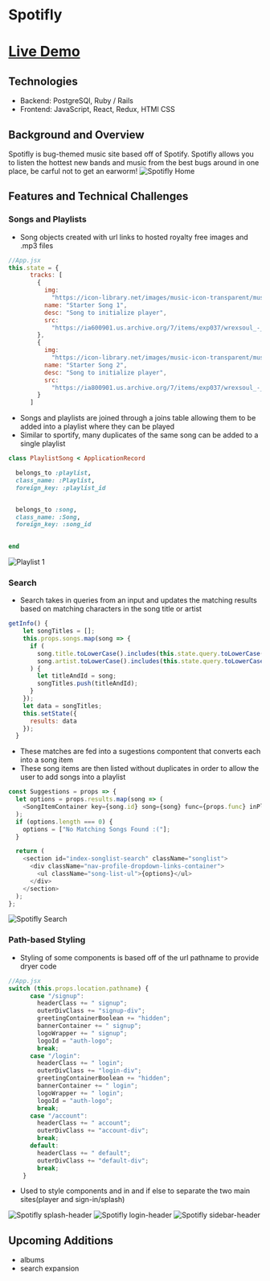 # Spotifly
# [Live Demo](https://spotifly-app.herokuapp.com/#/)


## Technologies
 * Backend: PostgreSQl, Ruby / Rails
 * Frontend: JavaScript, React, Redux, HTMl CSS

## Background and Overview

Spotifly is bug-themed music site based off of Spotify. Spotifly allows you to listen the hottest new bands and music from the best bugs around in one place, be carful not to get an earworm! 
![Spotifly Home](./screenshots/spotifly-splash.png)
## Features and Technical Challenges

### Songs and Playlists
* Song objects created with url links to hosted royalty free images and .mp3 files
```javascript
//App.jsx
this.state = {
      tracks: [
        {
          img:
            "https://icon-library.net/images/music-icon-transparent/music-icon-transparent-11.jpg",
          name: "Starter Song 1",
          desc: "Song to initialize player",
          src:
            "https://ia600901.us.archive.org/7/items/exp037/wrexsoul_-_alchemy_sound_-_12_-_dreamland_64kb.mp3"
        },
        {
          img:
            "https://icon-library.net/images/music-icon-transparent/music-icon-transparent-11.jpg",
          name: "Starter Song 2",
          desc: "Song to initialize player",
          src:
            "https://ia800901.us.archive.org/7/items/exp037/wrexsoul_-_alchemy_sound_-_03_-_2000_fathoms_and_diving_64kb.mp3"
        }
      ]
```
* Songs and playlists are joined through a joins table allowing them to be added into a playlist where they can be played
* Similar to sportify, many duplicates of the same song can be added to a single playlist
```ruby
class PlaylistSong < ApplicationRecord

  belongs_to :playlist,
  class_name: :Playlist,
  foreign_key: :playlist_id


  belongs_to :song,
  class_name: :Song,
  foreign_key: :song_id

  
end
```

![Playlist 1](./screenshots/spotifly-playlist.png)
### Search
* Search takes in queries from an input and updates the matching results based on matching characters in the song title or artist
```javascript
getInfo() {
    let songTitles = [];
    this.props.songs.map(song => {
      if (
        song.title.toLowerCase().includes(this.state.query.toLowerCase()) || 
        song.artist.toLowerCase().includes(this.state.query.toLowerCase())
      ) {
        let titleAndId = song;
        songTitles.push(titleAndId);
      } 
    });
    let data = songTitles;
    this.setState({
      results: data
    });
  }
```
* These matches are fed into a sugestions compontent that converts each into a song item
* These song items are then listed without duplicates in order to allow the user to add songs into a playlist
```Javascript
const Suggestions = props => {
  let options = props.results.map(song => (
    <SongItemContainer key={song.id} song={song} func={props.func} inPlaylist={false} />) 
  );
  if (options.length === 0) {
    options = ["No Matching Songs Found :("];
  }

  return (
    <section id="index-songlist-search" className="songlist">
      <div className="nav-profile-dropdown-links-container">
        <ul className="song-list-ul">{options}</ul>
      </div>
    </section>
  );
};
```
![Spotifly Search](./screenshots/spotifly-search.png)

### Path-based Styling
* Styling of some components is based off of the url pathname to provide dryer code
```javascript
//App.jsx
switch (this.props.location.pathname) {
      case "/signup":
        headerClass += " signup";
        outerDivClass += "signup-div";
        greetingContainerBoolean += "hidden";
        bannerContainer += " signup";
        logoWrapper += " signup";
        logoId = "auth-logo";
        break;
      case "/login":
        headerClass += " login";
        outerDivClass += "login-div";
        greetingContainerBoolean += "hidden";
        bannerContainer += " login";
        logoWrapper += " login";
        logoId = "auth-logo";
        break;
      case "/account":
        headerClass += " account";
        outerDivClass += "account-div";
        break;
      default:
        headerClass += " default";
        outerDivClass += "default-div";
        break;
    }
```
* Used to style components and in and if else to separate the two main sites(player and sign-in/splash)

![Spotifly splash-header](./screenshots/spotifly-navbar1.png)
![Spotifly login-header](./screenshots/spotifly-navbar2.png)
![Spotifly sidebar-header](./screenshots/spotifly-sidebar.png)


## Upcoming Additions
- albums
- search expansion
